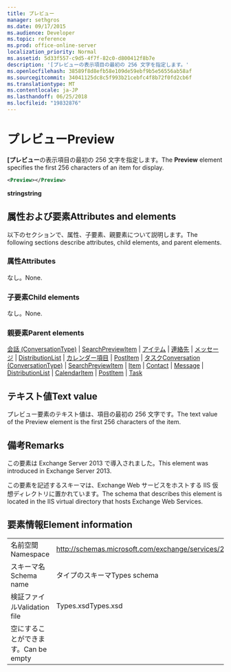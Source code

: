 ```yaml
---
title: プレビュー
manager: sethgros
ms.date: 09/17/2015
ms.audience: Developer
ms.topic: reference
ms.prod: office-online-server
localization_priority: Normal
ms.assetid: 5d33f557-c9d5-4f7f-82c0-d800412f8b7e
description: '[プレビューの表示項目の最初の 256 文字を指定します。'
ms.openlocfilehash: 38589f8d8efb58e109de59ebf9b5e56556ab58af
ms.sourcegitcommit: 34041125dc8c5f993b21cebfc4f8b72f0fd2cb6f
ms.translationtype: MT
ms.contentlocale: ja-JP
ms.lasthandoff: 06/25/2018
ms.locfileid: "19832876"
---
```

# <a name="preview"></a><span data-ttu-id="4cd93-103">プレビュー</span><span class="sxs-lookup"><span data-stu-id="4cd93-103">Preview</span></span>

<span data-ttu-id="4cd93-104">**[プレビュー**の表示項目の最初の 256 文字を指定します。</span><span class="sxs-lookup"><span data-stu-id="4cd93-104">The **Preview** element specifies the first 256 characters of an item for display.</span></span> 
  
```XML
<Preview></Preview>
```

 <span data-ttu-id="4cd93-105">**string**</span><span class="sxs-lookup"><span data-stu-id="4cd93-105">**string**</span></span>
## <a name="attributes-and-elements"></a><span data-ttu-id="4cd93-106">属性および要素</span><span class="sxs-lookup"><span data-stu-id="4cd93-106">Attributes and elements</span></span>

<span data-ttu-id="4cd93-107">以下のセクションで、属性、子要素、親要素について説明します。</span><span class="sxs-lookup"><span data-stu-id="4cd93-107">The following sections describe attributes, child elements, and parent elements.</span></span>
  
### <a name="attributes"></a><span data-ttu-id="4cd93-108">属性</span><span class="sxs-lookup"><span data-stu-id="4cd93-108">Attributes</span></span>

<span data-ttu-id="4cd93-109">なし。</span><span class="sxs-lookup"><span data-stu-id="4cd93-109">None.</span></span>
  
### <a name="child-elements"></a><span data-ttu-id="4cd93-110">子要素</span><span class="sxs-lookup"><span data-stu-id="4cd93-110">Child elements</span></span>

<span data-ttu-id="4cd93-111">なし。</span><span class="sxs-lookup"><span data-stu-id="4cd93-111">None.</span></span>
  
### <a name="parent-elements"></a><span data-ttu-id="4cd93-112">親要素</span><span class="sxs-lookup"><span data-stu-id="4cd93-112">Parent elements</span></span>

<span data-ttu-id="4cd93-113">[会話 (ConversationType)](conversation-conversationtype.md) | [SearchPreviewItem](searchpreviewitem.md) | [アイテム](item.md) | [連絡先](contact.md) | [メッセージ](message-ex15websvcsotherref.md) | [DistributionList](distributionlist.md) | [カレンダー項目](calendaritem.md) | [PostItem](postitem.md) | [タスク](task.md)</span><span class="sxs-lookup"><span data-stu-id="4cd93-113">[Conversation (ConversationType)](conversation-conversationtype.md) | [SearchPreviewItem](searchpreviewitem.md) | [Item](item.md) | [Contact](contact.md) | [Message](message-ex15websvcsotherref.md) | [DistributionList](distributionlist.md) | [CalendarItem](calendaritem.md) | [PostItem](postitem.md) | [Task](task.md)</span></span>
  
## <a name="text-value"></a><span data-ttu-id="4cd93-114">テキスト値</span><span class="sxs-lookup"><span data-stu-id="4cd93-114">Text value</span></span>

<span data-ttu-id="4cd93-115">プレビュー要素のテキスト値は、項目の最初の 256 文字です。</span><span class="sxs-lookup"><span data-stu-id="4cd93-115">The text value of the Preview element is the first 256 characters of the item.</span></span>
  
## <a name="remarks"></a><span data-ttu-id="4cd93-116">備考</span><span class="sxs-lookup"><span data-stu-id="4cd93-116">Remarks</span></span>

<span data-ttu-id="4cd93-117">この要素は Exchange Server 2013 で導入されました。</span><span class="sxs-lookup"><span data-stu-id="4cd93-117">This element was introduced in Exchange Server 2013.</span></span>
  
<span data-ttu-id="4cd93-118">この要素を記述するスキーマは、Exchange Web サービスをホストする IIS 仮想ディレクトリに置かれています。</span><span class="sxs-lookup"><span data-stu-id="4cd93-118">The schema that describes this element is located in the IIS virtual directory that hosts Exchange Web Services.</span></span>
  
## <a name="element-information"></a><span data-ttu-id="4cd93-119">要素情報</span><span class="sxs-lookup"><span data-stu-id="4cd93-119">Element information</span></span>

|||
|:-----|:-----|
|<span data-ttu-id="4cd93-120">名前空間</span><span class="sxs-lookup"><span data-stu-id="4cd93-120">Namespace</span></span>  <br/> |http://schemas.microsoft.com/exchange/services/2006/types  <br/> |
|<span data-ttu-id="4cd93-121">スキーマ名</span><span class="sxs-lookup"><span data-stu-id="4cd93-121">Schema name</span></span>  <br/> |<span data-ttu-id="4cd93-122">タイプのスキーマ</span><span class="sxs-lookup"><span data-stu-id="4cd93-122">Types schema</span></span>  <br/> |
|<span data-ttu-id="4cd93-123">検証ファイル</span><span class="sxs-lookup"><span data-stu-id="4cd93-123">Validation file</span></span>  <br/> |<span data-ttu-id="4cd93-124">Types.xsd</span><span class="sxs-lookup"><span data-stu-id="4cd93-124">Types.xsd</span></span>  <br/> |
|<span data-ttu-id="4cd93-125">空にすることができます。</span><span class="sxs-lookup"><span data-stu-id="4cd93-125">Can be empty</span></span>  <br/> ||
   


